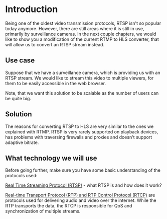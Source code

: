 # Introduction

Being one of the oldest video transmission protocols, RTSP isn't so popular today anymore. However, there are still areas where it is still in use, primarily by surveillance cameras.
In the next couple chapters, we would like to show you a modification of the current RTMP to HLS converter, that will allow us to convert an RTSP stream instead.

## Use case

Suppose that we have a surveillance camera, which is providing us with an RTSP stream. We would like to stream this video to multiple viewers, for them to be easily accessible in the web browser.

Note, that we want this solution to be scalable as the number of users can be quite big.  

## Solution

The reasons for converting RTSP to HLS are very similar to the ones we explained with RTMP. RTSP is very rarely supported on playback devices, has problems with traversing firewalls and proxies and doesn't support adaptive bitrate.

## What technology we will use

Before going further, make sure you have some basic understanding of the protocols used:
  
[Real Time Streaming Protocol (RTSP)](https://antmedia.io/rtsp-explained-what-is-rtsp-how-it-works) - what RTSP is and how does it work?

[Real-time Transport Protocol (RTP) and RTP Control Protocol (RTCP)](https://www.techtarget.com/searchnetworking/definition/Real-Time-Transport-Protocol) are protocols used for delivering audio and video over the internet. While the RTP transports the data, the RTCP is responsible for QoS and synchronization of multiple streams.